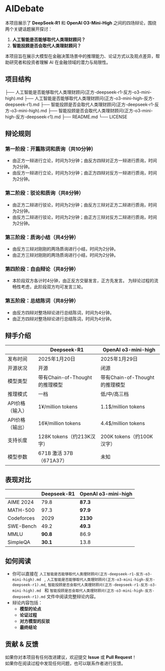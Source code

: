 # AIDebate

本项目展示了 **DeepSeek-R1** 和 **OpenAI O3-Mini-High** 之间的四场辩论，围绕两个关键话题展开探讨：

1. **人工智能是否能够取代人类理财顾问？**
2. **智能投顾是否会取代人类理财顾问？**

本项目旨在展示大模型在金融决策场景中的推理能力、论证方式以及观点差异，帮助研究者和投资者理解 AI 在金融领域的潜力与局限性。

## 项目结构

├── 人工智能是否能够取代人类理财顾问(正方-deepseek-r1-反方-o3-mini-high).md 
├── 人工智能是否能够取代人类理财顾问(正方-o3-mini-high-反方-deepseek-r1).md
├── 智能投顾是否会取代人类理财顾问(正方-deepseek-r1-反方-o3-mini-high).md 
├── 智能投顾是否会取代人类理财顾问(正方-o3-mini-high-反方-deepseek-r1).md
├── README.md
└── LICENSE

## 辩论规则

### 第一阶段：开篇陈词和质询（共10分钟）
- 由正方一辩进行立论，时间为3分钟；由反方四辩对正方一辩进行质询，时间为2分钟。
- 由反方一辩进行立论，时间为3分钟；由正方四辩对反方一辩进行质询，时间为2分钟。

### 第二阶段：驳论和质询（共8分钟）
- 由正方二辩进行驳论，时间为2分钟；由反方三辩对正方二辩进行质询，时间为2分钟。
- 由反方二辩进行驳论，时间为2分钟；由正方三辩对反方二辩进行质询，时间为2分钟。

### 第三阶段：质询小结（共4分钟）
- 由反方三辩对刚刚的两场质询进行小结，时间为2分钟。
- 由正方三辩对刚刚的两场质询进行小结，时间为2分钟。

### 第四阶段：自由辩论（共8分钟）
- 本阶段双方各计时4分钟，由正反方交替发言，正方先发言。
为辩论过程的流畅性考虑，此阶段双方均可发言三轮。

### 第五阶段：总结陈词（共8分钟）
- 由反方四辩对整场辩论进行总结陈词，时间为4分钟。
- 由正方四辩对整场辩论进行总结陈词，时间为4分钟。

## 辩手介绍
|                | Deepseek-R1 | OpenAI o3-mini-high | 
| ---------------| ----        | -------             |
| 发布时间        | 2025年1月20日| 2025年1月29日| 
| 开源状况        | 开源| 闭源| 
| 模型类型        | 带有Chain-of-Thought的推理模型| 带有Chain-of-Thought的推理模型| 
| 推理模式        | 一档| 低/中/高三档| 
| API价格（输入） | 1¥/million tokens| 1.1\$/million tokens| 
| API价格（输出） | 16¥/million tokens| 4.4\$/million tokens| 
| 支持长度        | 128K tokens（约213K汉字）| 200K tokens（约100K汉字）| 
| 模型参数        | 671B 激活 37B（671A37）| 未知| 

## 表现对比
|            | Deepseek-R1 | OpenAI o3-mini-high | 
| -----------| ----        | -------             |
| AIME 2024  | 79.8        | **87.3**            | 
| MATH-500   | 97.3        | **97.9**            | 
| Codeforces | 2029        | **2130**            | 
| SWE-Bench  | 49.2        | **49.3**            | 
| MMLU       | **90.8**    | 86.9                | 
| SimpleQA   | **30.1**    | 13.8                | 

## 如何阅读

- 你可以直接在 `人工智能是否能够取代人类理财顾问(正方-deepseek-r1-反方-o3-mini-high).md ` , `人工智能是否能够取代人类理财顾问(正方-o3-mini-high-反方-deepseek-r1).md`, `智能投顾是否会取代人类理财顾问(正方-deepseek-r1-反方-o3-mini-high).md ` 和 `智能投顾是否会取代人类理财顾问(正方-o3-mini-high-反方-deepseek-r1).md` 文件中阅读完整辩论内容。
- 辩论内容包括：
  - **模型的论点**
  - **论证过程**
  - **对方模型的反驳**
  - **最终结论**

## 贡献 & 反馈

如果你对本项目有任何改进建议，欢迎提交 **Issue** 或 **Pull Request**！  
如果你在阅读过程中发现任何问题，也可以联系作者进行反馈。
